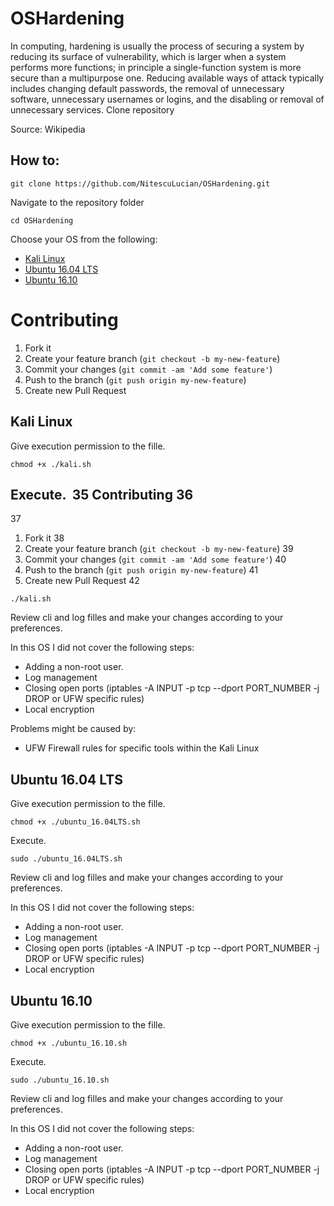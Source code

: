 # OSHardening

In computing, hardening is usually the process of securing a system by reducing its surface of vulnerability, which is larger when a system performs more functions; in principle a single-function system is more secure than a multipurpose one. Reducing available ways of attack typically includes changing default passwords, the removal of unnecessary software, unnecessary usernames or logins, and the disabling or removal of unnecessary services.
Clone repository

Source: Wikipedia

## How to:

```
git clone https://github.com/NitescuLucian/OSHardening.git
```
Navigate to the repository folder
```
cd OSHardening
```
Choose your OS from the following:
* [Kali Linux](#kali-linux)
* [Ubuntu 16.04 LTS](#ubuntu-1604-lts)
* [Ubuntu 16.10](#ubuntu-1610)

# Contributing

1. Fork it
2. Create your feature branch (```git checkout -b my-new-feature```)
3. Commit your changes (```git commit -am 'Add some feature'```)
4. Push to the branch (```git push origin my-new-feature```)
5. Create new Pull Request

## Kali Linux
Give execution permission to the fille.
```
chmod +x ./kali.sh
```
Execute.
​
35
Contributing
36
--
37
1. Fork it
38
2. Create your feature branch (```git checkout -b my-new-feature```)
39
3. Commit your changes (```git commit -am 'Add some feature'```)
40
4. Push to the branch (```git push origin my-new-feature```)
41
5. Create new Pull Request
42
```
./kali.sh
```
Review cli and log filles and make your changes according to your preferences.

In this OS I did not cover the following steps:
* Adding a non-root user.
* Log management
* Closing open ports (iptables -A INPUT -p tcp --dport PORT_NUMBER -j DROP or UFW specific rules) 
* Local encryption

Problems might be caused by:
* UFW Firewall rules for specific tools within the Kali Linux

## Ubuntu 16.04 LTS
Give execution permission to the fille.
```
chmod +x ./ubuntu_16.04LTS.sh
```
Execute.
```
sudo ./ubuntu_16.04LTS.sh
```
Review cli and log filles and make your changes according to your preferences.

In this OS I did not cover the following steps:
* Adding a non-root user.
* Log management
* Closing open ports (iptables -A INPUT -p tcp --dport PORT_NUMBER -j DROP or UFW specific rules) 
* Local encryption


## Ubuntu 16.10
Give execution permission to the fille.
```
chmod +x ./ubuntu_16.10.sh
```
Execute.
```
sudo ./ubuntu_16.10.sh
```
Review cli and log filles and make your changes according to your preferences.

In this OS I did not cover the following steps:
* Adding a non-root user.
* Log management
* Closing open ports (iptables -A INPUT -p tcp --dport PORT_NUMBER -j DROP or UFW specific rules) 
* Local encryption


